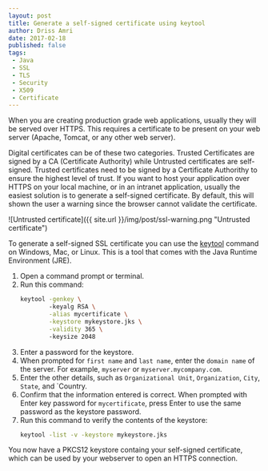 ```yaml
---
layout: post
title: Generate a self-signed certificate using keytool
author: Driss Amri
date: 2017-02-18
published: false
tags:
 - Java
 - SSL
 - TLS
 - Security 
 - X509
 - Certificate
---
```


When you are creating production grade web applications, usually they will be served over HTTPS. This requires a certificate to be present on your web server (Apache, Tomcat, or any other web server).

Digital certificates can be of these two categories. Trusted Certificates are signed by a CA (Certificate Authority) while Untrusted certificates are self-signed. Trusted certificates need to be signed by a Certificate Authorithy to ensure the highest level of trust. If you want to host your application over HTTPS on your local machine, or in an intranet application, usually the easiest solution is to generate a self-signed certificate. By default, this will shown the user a warning since the browser cannot validate the certificate.

![Untrusted certificate]({{ site.url }}/img/post/ssl-warning.png "Untrusted certificate")

To generate a self-signed SSL certificate you can use the [keytool](http://docs.oracle.com/javase/6/docs/technotes/tools/solaris/keytool.html) command on Windows, Mac, or Linux. This is a tool that comes with the Java Runtime Environment (JRE).

1. Open a command prompt or terminal.
2. Run this command:
    ```bash 
    keytool -genkey \ 
            -keyalg RSA \
            -alias mycertificate \
            -keystore mykeystore.jks \
            -validity 365 \ 
            -keysize 2048
    ```
3. Enter a password for the keystore.
4. When prompted for `first name` and `last name`, enter the `domain name` of the server. For example, `myserver` or `myserver.mycompany.com`.
5. Enter the other details, such as `Organizational Unit`, `Organization`, `City`, `State`, and `Country.
6. Confirm that the information entered is correct.
When prompted with Enter key password for `mycertificate`, press Enter to use the same password as the keystore password.
7. Run this command to verify the contents of the keystore:
    ```bash 
    keytool -list -v -keystore mykeystore.jks
    ```
You now have a PKCS12 keystore containg your self-signed certificate, which can be used by your webserver to open an HTTPS connection.

